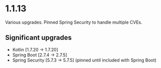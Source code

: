 # 1.1.13

Various upgrades. Pinned Spring Security to handle multiple CVEs.

## Significant upgrades
- Kotlin [1.7.20 -> 1.7.20]
- Spring Boot [2.7.4 -> 2.7.5]
- Spring Security [5.7.3 -> 5.7.5] (pinned until included with Spring Boot)
